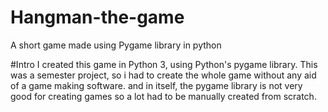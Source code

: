 # Hangman-the-game
A short game made using Pygame library in python

#Intro
I created this game in Python 3, using Python's pygame library. This was a semester project, so i had to create the whole game without any aid of a game making software. and in itself, the pygame library is not very good for creating games so a lot had to be manually created from scratch.
